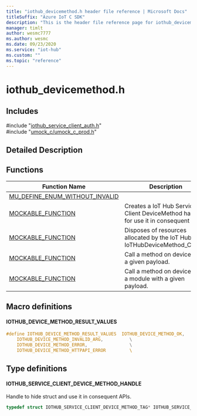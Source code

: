 ```yaml
---                             
title: "iothub_devicemethod.h header file reference | Microsoft Docs" 
titleSuffix: "Azure IoT C SDK"            
description: "This is the header file reference page for iothub_devicemethod.h in the Azure IoT C SDK. This SDK is used with Azure IoT Hub and Azure IoT Hub Device Provisioning Service"            
manager: timlt                 
author: wesmc7777              
ms.author: wesmc               
ms.date: 09/23/2020                    
ms.service: "iot-hub"             
ms.custom: ""                
ms.topic: "reference"        
---                            
```


# iothub_devicemethod.h 

## Includes

\#include "[iothub_service_client_auth.h](iothub-service-client-auth-h.md)"  
\#include "[umock_c/umock_c_prod.h](umock-c-prod-h.md)"  

## Detailed Description

## Functions

Function Name                  | Description                                
--------------------------------|---------------------------------------------
[MU_DEFINE_ENUM_WITHOUT_INVALID](./iothub-devicemethod-h/mu-define-enum-without-invalid.md)            | 
[MOCKABLE_FUNCTION](./iothub-devicemethod-h/mockable-function.md)            | Creates a IoT Hub Service Client DeviceMethod handle for use it in consequent APIs.
[MOCKABLE_FUNCTION](./iothub-devicemethod-h/mockable-function.md)            | Disposes of resources allocated by the IoT Hub IoTHubDeviceMethod_Create.
[MOCKABLE_FUNCTION](./iothub-devicemethod-h/mockable-function.md)            | Call a method on device with a given payload.
[MOCKABLE_FUNCTION](./iothub-devicemethod-h/mockable-function.md)            | Call a method on device and a module with a given payload.

## Macro definitions

#### IOTHUB_DEVICE_METHOD_RESULT_VALUES

```C
#define IOTHUB_DEVICE_METHOD_RESULT_VALUES  IOTHUB_DEVICE_METHOD_OK,                   \
    IOTHUB_DEVICE_METHOD_INVALID_ARG,          \
    IOTHUB_DEVICE_METHOD_ERROR,                \
    IOTHUB_DEVICE_METHOD_HTTPAPI_ERROR         \ 
```

## Type definitions

#### IOTHUB_SERVICE_CLIENT_DEVICE_METHOD_HANDLE

Handle to hide struct and use it in consequent APIs. 

```C
typedef struct IOTHUB_SERVICE_CLIENT_DEVICE_METHOD_TAG* IOTHUB_SERVICE_CLIENT_DEVICE_METHOD_HANDLE;
```

